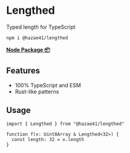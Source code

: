 # Lengthed

Typed length for TypeScript

```bash
npm i @hazae41/lengthed
```

[**Node Package 📦**](https://www.npmjs.com/package/@hazae41/lengthed)

## Features
- 100% TypeScript and ESM
- Rust-like patterns

## Usage

```tsx
import { Lengthed } from "@hazae41/lengthed"

function f(x: Uint8Array & Lengthed<32>) {
  const length: 32 = x.length
}
```